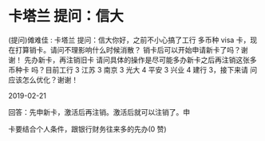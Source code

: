 # 卡塔兰 提问：信大

(提问)傩难佳 : 卡塔兰 提问：信大你好，之前不小心搞了工行 多币种 visa 卡，现在打算销卡。请问不理影响什么时候消散？ 销卡后可以开始申请新卡了吗？谢谢！ 先办新卡，再注销旧卡 请问具体的操作是尽可能多办新卡之后再注销这张多币种卡 吗？目前工行 3 江苏 3 南京 3 光大 4 平安 3 兴业 4 建行 3，接下来请 问应该怎么优化？谢谢！

2019-02-21

回答：先申新卡，激活后再注销。激活后就可以注销了。申

卡要结合个人条件，跟银行财务往来多的先办(0 赞)